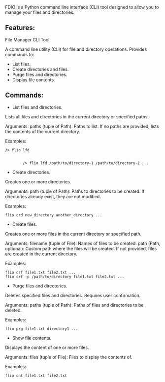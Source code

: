 FDIO is a Python command line interface (CLI) tool designed to allow you to manage your files and directories.


## Features:

File Manager CLI Tool.

A command line utility (CLI) for file and directory operations.
Provides commands to: 

- List files.
- Create directories and files.
- Purge files and directories.
- Display file contents.


## Commands:

- List files and directories.

Lists all files and directories in the current directory or specified paths.

Arguments:
paths (tuple of Path): Paths to list. If no paths are provided, lists the contents of the current directory.

Examples:

    /> flio lfd

    
            /> flio lfd /path/to/directory-1 /path/to/directory-2 ...


- Create directories.

Creates one or more directories.

Arguments:
path (tuple of Path): Paths to directories to be created. If directories already exist, they are not modified.

Examples:

    flio crd new_directory another_directory ...


- Create files.

Creates one or more files in the current directory or specified path.

Arguments:
filename (tuple of File): Names of files to be created.
path (Path, optional): Custom path where the files will be created. If not provided, files are created in the current directory.

Examples:

    flio crf file1.txt file2.txt ...
    flio crf -p /path/to/directory file1.txt file2.txt ...


- Purge files and directories.

Deletes specified files and directories. Requires user confirmation.

Arguments:
paths (tuple of Path): Paths of files and directories to be deleted.

Examples:

    flio prg file1.txt directory1 ...


- Show file contents.

Displays the content of one or more files.

Arguments:
files (tuple of File): Files to display the contents of.

Examples:

    flio cnt file1.txt file2.txt
